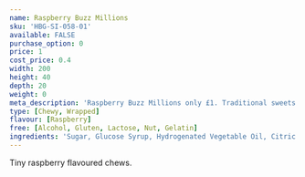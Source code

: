 ```yaml
---
name: Raspberry Buzz Millions
sku: 'HBG-SI-058-01'
available: FALSE
purchase_option: 0
price: 1
cost_price: 0.4
width: 200
height: 40
depth: 20
weight: 0
meta_description: 'Raspberry Buzz Millions only £1. Traditional sweets and more at Humbugs Confectionery Store. Specialists in satisfying your sweet tooth!'
type: [Chewy, Wrapped]
flavour: [Raspberry]
free: [Alcohol, Gluten, Lactose, Nut, Gelatin]
ingredients: 'Sugar, Glucose Syrup, Hydrogenated Vegetable Oil, Citric Acid, Starch, Gelling Agent (Gellan Gum, Gum Arabic) Emulsifier (E473). Colours: E162. Flavours: Apple Juice Concentrate, Lemon Concentrate, Orange Concentrate, Raspberry Extract, Strawberry Concentrate'
---
```

Tiny raspberry flavoured chews.